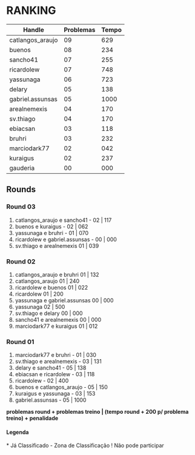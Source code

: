 # RANKING

| Handle           | Problemas  | Tempo  |
| ---------------- | ---------- | ------ |
| catlangos_araujo |         09 |    629 |*
| buenos           |         08 |    234 |*
| sancho41         |         07 |    255 |*
| ricardolew       |         07 |    748 |*
| yassunaga        |         06 |    723 |*
| delary           |         05 |    138 |-
| gabriel.assunsas |         05 |    1000|*
| arealnemexis     |         04 |    170 |*
| sv.thiago        |         04 |    170 |!
| ebiacsan         |         03 |    118 |-
| bruhri           |         03 |    232 |-
| marciodark77     |         02 |    042 |
| kuraigus         |         02 |    237 |
| gauderia         |         00 |    000 |


## Rounds

### Round 03

1. catlangos_araujo e sancho41 - 02 | 117
2. buenos e kuraigus - 02 | 062
3. yassunaga e bruhri - 01 | 070
4. ricardolew e gabriel.assunsas - 00 | 000
5. sv.thiago e arealnemexis 01 | 039

### Round 02

1. catlangos_araujo e bruhri 01 | 132
  1. catlangos_araujo 01 | 240
2. ricardolew e buenos 01 | 022
  1. ricardolew 01 | 200
3. yassunaga e gabriel.assunsas 00 | 000
  1. yassunaga 02 | 500
4. sv.thiago e delary 00 | 000
5. sancho41 e arealnemexis 00 | 000 
6. marciodark77 e kuraigus 01 | 012

### Round 01

1. marciodark77 e bruhri - 01 | 030
2. sv.thiago e arealnemexis - 03 | 131
3. delary e sancho41 - 05 | 138
4. ebiacsan e ricardolew - 03 | 118 
  1. ricardolew - 02 | 400
5. buenos e catlangos_araujo - 05 | 150
6. kuraigus e yassunaga - 03 | 153
7. gabriel.assunsas - 05 | 1000



**problemas round + problemas treino | (tempo round + 200 p/ problema treino) + penalidade**
#### Legenda
\* Já Classificado
\- Zona de Classificação
\! Não pode participar

